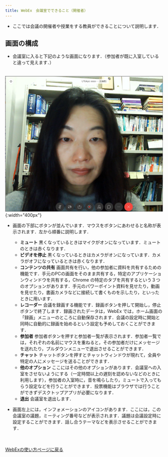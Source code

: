 ```yaml
---
title: WebEx　会議室でできること（開催者）
---
```


* ここでは会議の開催者や授業をする教員ができることについて説明します．

## 画面の構成

* 会議室に入ると下記のような画面になります．（参加者が既に入室していると違って見えます．）

　![](img/webex_meeting_entryview.PNG){:width="400px"}

* 画面の下部にボタンが並んでいます．マウスをボタンにあわせると名称が表示されます．左から順番に説明します．
  * **ミュート** 黒くなっているときはマイクがオンになっています．ミュートのときは赤くなります．
  * **ビデオを停止** 黒くなっているときはカメラがオンになっています．カメラがオフになっているときは赤くなります．
  * **コンテンツの共有** 画面共有を行い，他の参加者に資料を共有するための機能です．手元のPCの画面をそのまま共有する，特定のアプリケーションウィンドウを共有する，Chrome の特定のタブを共有するという３つのオプションがあります．手元のパワーポイント資料を見せたり，動画を見せたり，書画カメラなどに接続して書くものを示したり，といったときに用います．
  * **レコーダー** 会議を録画する機能です．録画ボタンを押して開始し，停止ボタンで終了します．録画されたデータは，WebEx では，ホーム画面の「録画」メニューのところに自動保存されます．会議の設定時に開始と同時に自動的に録画を始めるという設定も予めしておくことができます．
  * **参加者** 参加者ボタンを押すと参加者一覧が表示されます．参加者一覧では，それぞれの名前にマウスを重ねると，その参加者だけにメッセージを送れたり，プルダウンメニューで退出させることができます．
  * **チャット** チャットボタンを押すとチャットウィンドウが現れて，全員や特定の人にメッセージを送ることができます．
  * **他のオプション** ここにはその他のオプションがあります．会議室への入室をさせないようにする（一定時間以上の遅刻を認めないなどのときに利用します），参加者の入室時に，音を鳴らしたり，ミュートで入ってもらう設定などを行うことができます．投票機能はブラウザでは行うことができずデスクトップアプリが必要になります．
  * **退出** 会議室を退出します．
 
* 画面左上には，インフォメーションのアイコンがあります．ここには，この会議室の議題，ミーティング番号などが表示されます．議題は会議設定時に設定することができます．話し合うテーマなどを表示させることができます．





<br>
<br>
<a href="index" target="_blank">WebExの使い方ページに戻る<a/>  



